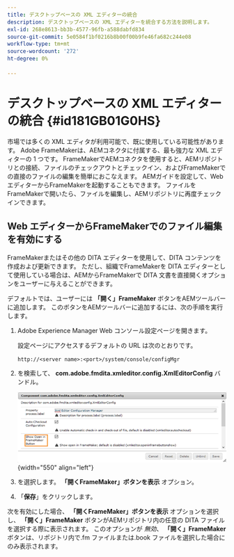 ```yaml
---
title: デスクトップベースの XML エディターの統合
description: デスクトップベースの XML エディターを統合する方法を説明します。
exl-id: 268e8613-bb3b-4577-96fb-a588dabfd834
source-git-commit: 5e0584f1bf0216b8b00f00b9fe46fa682c244e08
workflow-type: tm+mt
source-wordcount: '272'
ht-degree: 0%

---
```


# デスクトップベースの XML エディターの統合 {#id181GB01G0HS}

市場では多くの XML エディタが利用可能で、既に使用している可能性があります。 Adobe FrameMakerは、AEMコネクタに付属する、最も強力な XML エディターの 1 つです。 FrameMakerでAEMコネクタを使用すると、AEMリポジトリとの接続、ファイルのチェックアウトとチェックイン、およびFrameMakerでの直接のファイルの編集を簡単におこなえます。 AEMガイドを設定して、Web エディターからFrameMakerを起動することもできます。 ファイルをFrameMakerで開いたら、ファイルを編集し、AEMリポジトリに再度チェックインできます。

## Web エディターからFrameMakerでのファイル編集を有効にする

FrameMakerまたはその他の DITA エディターを使用して、DITA コンテンツを作成および更新できます。 ただし、組織でFrameMakerを DITA エディターとして使用している場合は、AEMからFrameMakerで DITA 文書を直接開くオプションをユーザーに与えることができます。

デフォルトでは、ユーザーには **「開く」FrameMaker** ボタンをAEMツールバーに追加します。 このボタンをAEMツールバーに追加するには、次の手順を実行します。

1. Adobe Experience Manager Web コンソール設定ページを開きます。

   設定ページにアクセスするデフォルトの URL は次のとおりです。

   ```http
   http://<server name>:<port>/system/console/configMgr
   ```

1. を検索して、 **com.adobe.fmdita.xmleditor.config.XmlEditorConfig** バンドル。

   ![](assets/open-in-fm-toolbar.png){width="550" align="left"}

1. を選択します。 **「開くFrameMaker」ボタンを表示** オプション。

1. 「**保存**」をクリックします。


次を有効にした場合、 **「開くFrameMaker」ボタンを表示** オプションを選択し、 **「開く」FrameMaker** ボタンがAEMリポジトリ内の任意の DITA ファイルを選択する際に表示されます。 このオプションが *無効*、 **「開く」FrameMaker** ボタンは、リポジトリ内で.fm ファイルまたは.book ファイルを選択した場合にのみ表示されます。
